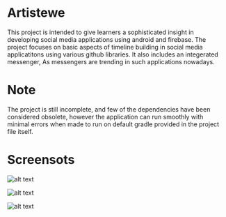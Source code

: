 # Artistewe

This project is intended to give learners a sophisticated insight in developing social media applications using android and firebase.
The project focuses on basic aspects of timeline building in social media applicatitons using various github libraries.
It also includes an integerated messenger, As messengers are trending in such applications nowadays.

# Note

The project is still incomplete, and few of the dependencies have been considered obsolete, 
however the application can run smoothly with minimal errors when made to run on default gradle provided in the project file itself.

# Screensots

![alt text](https://b.imge.to/2019/07/18/1Adk4.png)

![alt text](https://b.imge.to/2019/07/18/1AleA.png)

![alt text](https://b.imge.to/2019/07/18/1AkC2.png)
